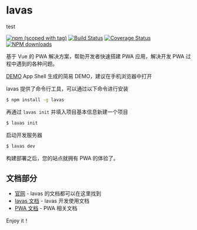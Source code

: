 lavas
=========
test

[![npm (scoped with tag)](https://img.shields.io/npm/v/lavas.svg)](https://npmjs.com/package/lavas)
[![Build Status](https://api.travis-ci.org/lavas-project/lavas.svg?branch=master)](https://travis-ci.org/lavas-project/lavas)
[![Coverage Status](https://coveralls.io/repos/github/lavas-project/lavas/badge.svg?branch=master)](https://coveralls.io/github/lavas-project/lavas)
[![NPM downloads](https://img.shields.io/npm/dm/lavas.svg)](https://npmjs.com/package/lavas)

基于 Vue 的 PWA 解决方案，帮助开发者快速搭建 PWA 应用，解决开发 PWA 过程中遇到的各种问题。

[DEMO](https://lavas-project.github.io/lavas-demo/appshell/#/) App Shell 生成的简易 DEMO，建议在手机浏览器中打开

lavas 提供了命令行工具，可以通过以下命令进行安装

```bash
$ npm install -g lavas
```

再通过 `lavas init` 并填入项目基本信息新建一个项目

```bash
$ lavas init
```

启动开发服务器

```bash
$ lavas dev
```

构建部署之后，您的站点就拥有 PWA 的体验了。


## 文档部分

- [官网](https://lavas.baidu.com) - lavas 的文档都可以在这里找到
- [lavas 文档](https://lavas.baidu.com/guide) - lavas 开发使用文档
- [PWA 文档](https://lavas.baidu.com/doc) - PWA 相关文档


Enjoy it！
